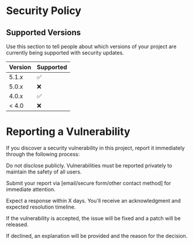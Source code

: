 # Security Policy

## Supported Versions

Use this section to tell people about which versions of your project are
currently being supported with security updates.

| Version | Supported          |
| ------- | ------------------ |
| 5.1.x   | :white_check_mark: |
| 5.0.x   | :x:                |
| 4.0.x   | :white_check_mark: |
| < 4.0   | :x:                |



# Reporting a Vulnerability

If you discover a security vulnerability in this project, report it immediately through the following process:

Do not disclose publicly. Vulnerabilities must be reported privately to maintain the safety of all users.

Submit your report via [email/secure form/other contact method] for immediate attention.

Expect a response within X days. You'll receive an acknowledgment and expected resolution timeline.

If the vulnerability is accepted, the issue will be fixed and a patch will be released.

If declined, an explanation will be provided and the reason for the decision.
